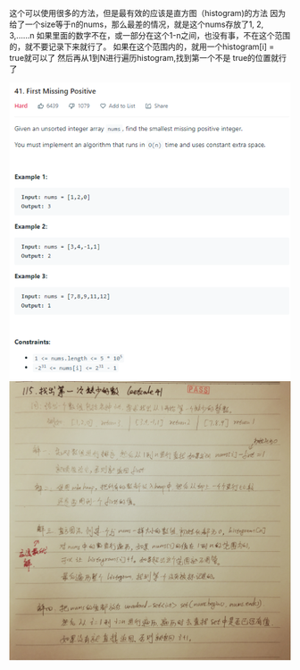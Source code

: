 这个可以使用很多的方法，但是最有效的应该是直方图（histogram)的方法
因为给了一个size等于n的nums，那么最差的情况，就是这个nums存放了1, 2, 3,......n
如果里面的数字不在，或一部分在这个1-n之间，也没有事，不在这个范围的，就不要记录下来就行了。
如果在这个范围内的，就用一个histogram[i] = true就可以了
然后再从1到N进行遍历histogram,找到第一个不是 true的位置就行了


![subject](./subject.png)
![0041](./0041手抄.jpg)